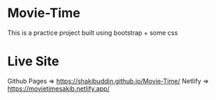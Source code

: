 # Movie-Time
This is a practice project built using bootstrap + some css


# Live Site

Github Pages => https://shakibuddin.github.io/Movie-Time/
Netlify => https://movietimesakib.netlify.app/
